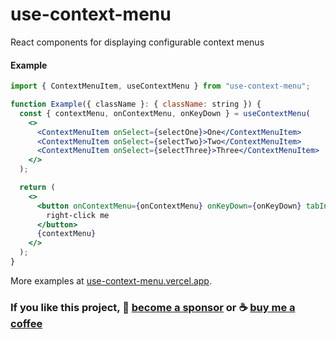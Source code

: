# use-context-menu

React components for displaying configurable context menus

#### Example

```jsx
import { ContextMenuItem, useContextMenu } from "use-context-menu";

function Example({ className }: { className: string }) {
  const { contextMenu, onContextMenu, onKeyDown } = useContextMenu(
    <>
      <ContextMenuItem onSelect={selectOne}>One</ContextMenuItem>
      <ContextMenuItem onSelect={selectTwo}>Two</ContextMenuItem>
      <ContextMenuItem onSelect={selectThree}>Three</ContextMenuItem>
    </>
  );

  return (
    <>
      <button onContextMenu={onContextMenu} onKeyDown={onKeyDown} tabIndex={0}>
        right-click me
      </button>
      {contextMenu}
    </>
  );
}
```

More examples at [use-context-menu.vercel.app](https://use-context-menu.vercel.app/).

### If you like this project, 🎉 [become a sponsor](https://github.com/sponsors/bvaughn/) or ☕ [buy me a coffee](http://givebrian.coffee/)
